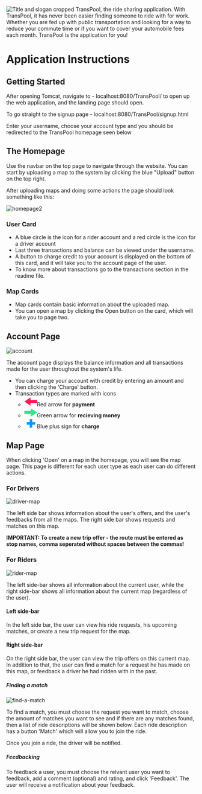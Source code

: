 ![Title and slogan cropped](https://user-images.githubusercontent.com/53123142/81192618-24fa4e80-8fc3-11ea-9d8e-809b7ee11ac5.png)
TransPool, the ride sharing application. With TransPool, it has never been easier finding someone to ride with for work. Whether you are fed up with public transportation and looking for a way to reduce your commute time or if you want to cover your automobile fees each month. TransPool is the application for you!

# Application Instructions

## Getting Started

After opening Tomcat, navigate to - localhost:8080/TransPool/ to open up the web application, and the landing page should open.

To go straight to the signup page - localhost:8080/TransPool/signup.html

Enter your username, choose your account type and you should be redirected to the TransPool homepage seen below

## The Homepage

Use the navbar on the top page to navigate through the website. You can start by uploading a map to the system by clicking the blue "Upload" button on the top right.

After uploading maps and doing some actions the page should look something like this:

![homepage2](https://user-images.githubusercontent.com/53123142/89461530-cafd5680-d774-11ea-8f3b-a4522b63cd88.png)

### User Card

- A blue circle is the icon for a rider account and a red circle is the icon for a driver account
- Last three transactions and balance can be viewed under the username.
- A button to charge credit to your account is displayed on the bottom of this card, and it will take you to the account page of the user.
- To know more about transactions go to the transactions section in the readme file.

### Map Cards

- Map cards contain basic information about the uploaded map.
- You can open a map by clicking the Open button on the card, which will take you to page two.



## Account Page
![account](https://user-images.githubusercontent.com/53123142/89461613-e23c4400-d774-11ea-8f8a-ce4649bb8584.png)



The account page displays the balance information and all transactions made for the user throughout the system's life.

- You can charge your account with credit by entering an amount and then clicking the 'Charge' button.
- Transaction types are marked with icons
  - ![pay](https://github.com/nadavsu/TransPool/blob/master/WebApp/web/common/images/transactions/pay.svg)Red arrow for **payment**
  - ![receive](https://github.com/nadavsu/TransPool/blob/master/WebApp/web/common/images/transactions/receive.svg)Green arrow for **recieving money**
  - ![charge](https://github.com/nadavsu/TransPool/blob/master/WebApp/web/common/images/transactions/charge.svg)Blue plus sign for **charge**



## Map Page

When clicking 'Open' on a map in the homepage, you will see the map page. This page is different for each user type as each user can do different actions.

### For Drivers

![driver-map](https://user-images.githubusercontent.com/53123142/89461666-f1bb8d00-d774-11ea-8abe-e9ca83b68286.png)

The left side bar shows information about the user's offers, and the user's feedbacks from all the maps. The right side bar shows requests and matches on this map.

**IMPORTANT: To create a new trip offer - the route must be entered as stop names, comma seperated without spaces between the commas!**



### For Riders

![rider-map](https://user-images.githubusercontent.com/53123142/89461721-0861e400-d775-11ea-8d71-f809d5271d9b.png)

The left side-bar shows all information about the current user, while the right side-bar shows all information about the current map (regardless of the user).

#### Left side-bar

In the left side bar, the user can view his ride requests, his upcoming matches, or create a new trip request for the map.

#### Right side-bar

On the right side bar, the user can view the trip offers on this current map. In addition to that, the user can find a match for a request he has made on this map, or feedback a driver he had ridden with in the past.

##### Finding a match

![find-a-match](https://user-images.githubusercontent.com/53123142/89463036-fda84e80-d776-11ea-8a68-4c3a18831595.png)

To find a match, you must choose the request you want to match, choose the amount of matches you want to see and if there are any matches found, then a list of ride descriptions will be shown below. Each ride description has a button 'Match' which will allow you to join the ride.

Once you join a ride, the driver will be notified.

##### Feedbacking

To feedback a user, you must choose the relvant user you want to feedback, add a comment (optional) and rating, and click 'Feedback'. The user will receive a notification about your feedback.
